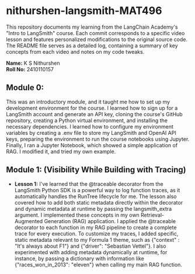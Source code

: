 # nithurshen-langsmith-MAT496
This repository documents my learning from the LangChain Academy's "Intro to LangSmith" course. Each commit corresponds to a specific video lesson and features personalized modifications to the original source code. The README file serves as a detailed log, containing a summary of key concepts from each video and notes on my code tweaks.

<b>Name:</b> K S Nithurshen  
<b>Roll No:</b> 2410110157  

## Module 0:
This was an introductory module, and it taught me how to set up my development environment for the course. I learned how to sign up for a LangSmith account and generate an API key, cloning the course's GitHub repository, creating a Python virtual environment, and installing the necessary dependencies. I learned how to configure my environment variables by creating a .env file to store my LangSmith and OpenAI API keys, preparing the environment to run the course notebooks using Jupyter. Finally, I ran a Jupyter Notebook, which showed a simple application of RAG. I modified it, and tried my own example.


## Module 1: (Visibility While Building with Tracing)
* <b>Lesson 1:</b> I've learned that the @traceable decorator from the LangSmith Python SDK is a powerful way to log function traces, as it automatically handles the RunTree lifecycle for me. The lesson also covered how to add both static metadata directly within the decorator and dynamic metadata at runtime by passing the langsmith_extra argument. I implemented these concepts in my own Retrieval-Augmented Generation (RAG) application. I applied the @traceable decorator to each function in my RAG pipeline to create a complete trace for every execution. To customize my traces, I added specific, static metadata relevant to my Formula 1 theme, such as {"context" : "It's always about F1"} and {"driver": "Sebastian Vettel"}. I also experimented with adding metadata dynamically at runtime, for instance, by passing a dictionary with information like {"races_won_in_2013": "eleven"} when calling my main RAG function.

